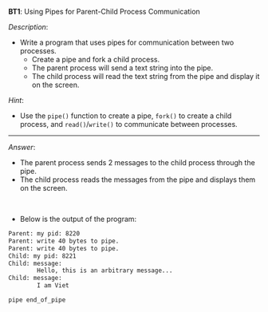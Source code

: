 **BT1**: Using Pipes for Parent-Child Process Communication

*Description*:
- Write a program that uses pipes for communication between two processes.
    * Create a pipe and fork a child process.
    * The parent process will send a text string into the pipe.
    * The child process will read the text string from the pipe and display it on the screen.

*Hint*:
- Use the `pipe()` function to create a pipe, `fork()` to create a child process, and `read()`/`write()` to communicate between processes.

---

*Answer*:
- The parent process sends 2 messages to the child process through the pipe.
- The child process reads the messages from the pipe and displays them on the screen.

<br>

- Below is the output of the program:

```bash
Parent: my pid: 8220
Parent: write 40 bytes to pipe.
Parent: write 40 bytes to pipe.
Child: my pid: 8221
Child: message: 
        Hello, this is an arbitrary message...
Child: message: 
        I am Viet

pipe end_of_pipe
```
